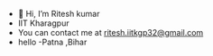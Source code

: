 - 👋 Hi, I’m Ritesh kumar
- IIT Kharagpur
- You can contact me at ritesh.iitkgp32@gmail.com
- hello
-Patna ,Bihar

